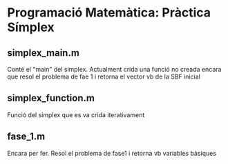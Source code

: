 # Programació Matemàtica: Pràctica Símplex
## simplex_main.m
Conté el "main" del simplex. Actualment crida una funció no creada encara que resol el problema de fae 1 i retorna el vector vb de la SBF inicial
## simplex_function.m
Funció del simplex que es va crida iterativament
## fase_1.m 
Encara per fer. Resol el problema de fase1 i retorna vb variables bàsiques
